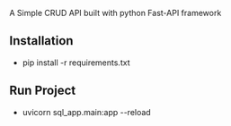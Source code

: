 A Simple CRUD API built with python Fast-API framework 

## Installation

- pip install -r requirements.txt

## Run Project
- uvicorn sql_app.main:app --reload
